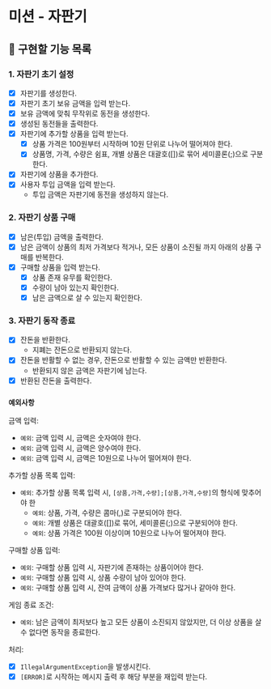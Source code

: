 # 미션 - 자판기

## :wrench: 구현할 기능 목록

### 1. 자판기 초기 설정
- [x] 자판기를 생성한다.
- [x] 자판기 초기 보유 금액을 입력 받는다.
- [x] 보유 금액에 맞춰 무작위로 동전을 생성한다.
- [x] 생성된 동전들을 출력한다.
- [x] 자판기에 추가할 상품을 입력 받는다.
    - [x] 상품 가격은 100원부터 시작하며 10원 단위로 나누어 떨어져야 한다.
    - [x] 상품명, 가격, 수량은 쉼표, 개별 상품은 대괄호([])로 묶어 세미콜론(;)으로 구분한다.
- [x] 자판기에 상품을 추가한다.
- [x] 사용자 투입 금액을 입력 받는다.
    - 투입 금액은 자판기에 동전을 생성하지 않는다.

### 2. 자판기 상품 구매
- [x] 남은(투입) 금액을 출력한다.
- [x] 남은 금액이 상품의 최저 가격보다 적거나, 모든 상품이 소진될 까지 아래의 상품 구매를 반복한다.
- [x] 구매할 상품을 입력 받는다.
  - [x] 상품 존재 유무를 확인한다.
  - [x] 수량이 남아 있는지 확인한다.
  - [x] 남은 금액으로 살 수 있는지 확인한다.

### 3. 자판기 동작 종료
- [x] 잔돈을 반환한다.
    - 지폐는 잔돈으로 반환되지 않는다.
- [x] 잔돈을 반활할 수 없는 경우, 잔돈으로 반활할 수 있는 금액만 반환한다.
    - 반환되지 않은 금액은 자판기에 남는다.
- [x] 반환된 잔돈을 출력한다.

### `예외사항`
금액 입력:
- `예외`: 금액 입력 시, 금액은 숫자여야 한다.
- `예외`: 금액 입력 시, 금액은 양수여야 한다.
- `예외`: 금액 입력 시, 금액은 10원으로 나누어 떨어져야 한다.

추가할 상품 목록 입력:
- `예외`: 추가할 상품 목록 입력 시, `[상품,가격,수량];[상품,가격,수량]`의 형식에 맞추어야 한
  - `예외`: 상품, 가격, 수량은 콤마(,)로 구분되어야 한다.
  - `예외`: 개별 상품은 대괄호([])로 묶어, 세미콜론(;)으로 구분되어야 한다.
  - `예외`: 상품 가격은 100원 이상이며 10원으로 나누어 떨어져야 한다.

구매할 상품 입력:
- `예외`: 구매할 상품 입력 시, 자판기에 존재하는 상품이어야 한다.
- `예외`: 구매할 상품 입력 시, 상품 수량이 남아 있어야 한다.
- `예외`: 구매할 상품 입력 시, 잔여 금액이 상품 가격보다 많거나 같아야 한다.
  
게임 종료 조건: 
- `예외`: 남은 금액이 최저보다 높고 모든 상품이 소진되지 않았지만, 더 이상 상품을 살 수 없다면 동작을 종료한다.

처리:
- [x] `IllegalArgumentException`을 발생시킨다.
- [x] `[ERROR]`로 시작하는 메시지 출력 후 해당 부분을 재입력 받는다.
